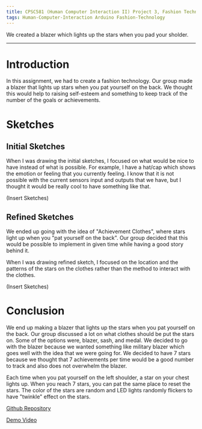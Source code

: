 ```yaml
---
title: CPSC581 (Human Computer Interaction II) Project 3, Fashion Technology
tags: Human-Computer-Interaction Arduino Fashion-Technology
---
```

We created a blazer which lights up the stars when you pad your sholder.

<!--more-->
---

# Introduction
In this assignment, we had to create a fashion technology. Our group made a blazer that lights up stars when you pat yourself on the back. We thought this would help to raising self-esteem and something to keep track of the number of the goals or achievements. 

# Sketches
## Initial Sketches
When I was drawing the initial sketches, I focused on what would be nice to have instead of what is possible. For example, I have a hat/cap which shows the emotion or feeling that you currently feeling. I know that it is not possible with the current sensors input and outputs that we have, but I thought it would be really cool to have something like that.

(Insert Sketches)

## Refined Sketches
We ended up going with the idea of "Achievement Clothes", where stars light up when you "pat yourself on the back". Our group decided that this would be possible to implement in given time while having a good story behind it.

When I was drawing refined sketch, I focused on the location and the patterns of the stars on the clothes rather than the method to interact with the clothes. 

(Insert Sketches)

# Conclusion
We end up making a blazer that lights up the stars when you pat yourself on the back. Our group discussed a lot on what clothes should be put the stars on. Some of the options were, blazer, sash, and medal. We decided to go with the blazer because we wanted something like military blazer which goes well with the idea that we were going for. We decided to have 7 stars because we thought that 7 achievements per time would be a good number to track and also does not overwhelm the blazer.

Each time when you pat yourself on the left shoulder, a star on your chest lights up. When you reach 7 stars, you can pat the same place to reset the stars. The color of the stars are random and LED lights randomly flickers to have "twinkle" effect on the stars.

[Github Repository](https://github.com/dennis-duong/581_P3_Fashion_Tech)

[Demo Video](https://youtu.be/D-KSMKeMvzA)